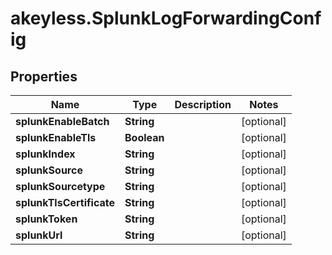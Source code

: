 # akeyless.SplunkLogForwardingConfig

## Properties

Name | Type | Description | Notes
------------ | ------------- | ------------- | -------------
**splunkEnableBatch** | **String** |  | [optional] 
**splunkEnableTls** | **Boolean** |  | [optional] 
**splunkIndex** | **String** |  | [optional] 
**splunkSource** | **String** |  | [optional] 
**splunkSourcetype** | **String** |  | [optional] 
**splunkTlsCertificate** | **String** |  | [optional] 
**splunkToken** | **String** |  | [optional] 
**splunkUrl** | **String** |  | [optional] 


